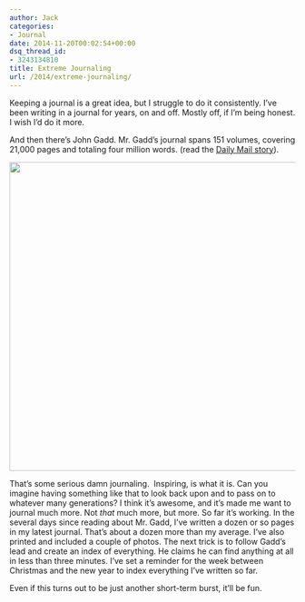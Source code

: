 ```yaml
---
author: Jack
categories:
- Journal
date: 2014-11-20T00:02:54+00:00
dsq_thread_id:
- 3243134810
title: Extreme Journaling
url: /2014/extreme-journaling/
---
```


Keeping a journal is a great idea, but I struggle to do it consistently. I’ve been writing in a journal for years, on and off. Mostly off, if I’m being honest. I wish I’d do it more.

And then there’s John Gadd. Mr. Gadd’s journal spans 151 volumes, covering 21,000 pages and totaling four million words. (read the [Daily Mail story][1]).

<img style="max-height: none; max-width: 100%;" src="/img/2014/11/7DD9C7B5-155F-405C-BC5A-44BCD30E4F5E.png" alt="" width="634" height="544" />

That’s some serious damn journaling.  Inspiring, is what it is. Can you imagine having something like that to look back upon and to pass on to whatever many generations? I think it’s awesome, and it’s made me want to journal much more. Not _that_ much more, but more. So far it’s working. In the several days since reading about Mr. Gadd, I’ve written a dozen or so pages in my latest journal. That’s about a dozen more than my average. I’ve also printed and included a couple of photos. The next trick is to follow Gadd’s lead and create an index of everything. He claims he can find anything at all in less than three minutes. I’ve set a reminder for the week between Christmas and the new year to index everything I’ve written so far.

Even if this turns out to be just another short-term burst, it’ll be fun.

 [1]: http://www.dailymail.co.uk/news/article-2387793/Dear-diary--Man-83-shows-Britains-biggest-personal-journal-hes-writing-66-years-times-size-War-Peace.html